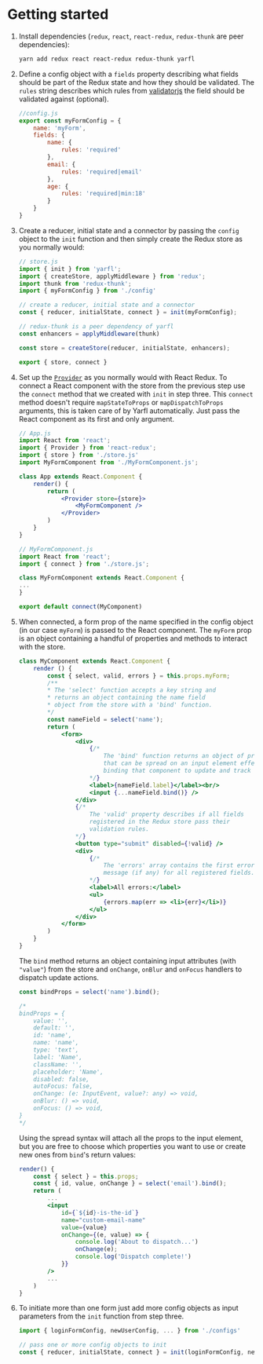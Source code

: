 # Getting started

1. Install dependencies (`redux`, `react`, `react-redux`, `redux-thunk` are peer dependencies):

    ```bash
    yarn add redux react react-redux redux-thunk yarfl
    ```

2. Define a config object with a `fields` property describing what fields should be part of the Redux state and how they should be validated. The `rules` string describes which rules from [validatorjs](https://github.com/skaterdav85/validatorjs#available-rules) the field should be validated against (optional).

    ```javascript
    //config.js
    export const myFormConfig = {
        name: 'myForm',
        fields: {
            name: {
                rules: 'required'
            },
            email: {
                rules: 'required|email'
            },
            age: {
                rules: 'required|min:18'
            }
        }
    }
    ```

3. Create a reducer, initial state and a connector by passing the `config` object to the `init` function and then simply create the Redux store as you normally would:

    ```javascript
    // store.js
    import { init } from 'yarfl';
    import { createStore, applyMiddleware } from 'redux';
    import thunk from 'redux-thunk';
    import { myFormConfig } from './config'

    // create a reducer, initial state and a connector
    const { reducer, initialState, connect } = init(myFormConfig);

    // redux-thunk is a peer dependency of yarfl
    const enhancers = applyMiddleware(thunk)

    const store = createStore(reducer, initialState, enhancers);

    export { store, connect }
    ```

4. Set up the [`Provider`](https://github.com/reduxjs/react-redux/blob/master/docs/api.md#provider-store) as you normally would with React Redux. To connect a React component with the store from the previous step use the `connect` method that we created with `init` in step three. This `connect` method doesn't require `mapStateToProps` or `mapDispatchToProps` arguments, this is taken care of by Yarfl automatically. Just pass the React component as its first and only argument.

    ```jsx
    // App.js
    import React from 'react';
    import { Provider } from 'react-redux';
    import { store } from './store.js'
    import MyFormComponent from './MyFormComponent.js';

    class App extends React.Component {
        render() {
            return (
                <Provider store={store}>
                    <MyFormComponent />
                </Provider>
            )
        }
    }
    ```
    ```jsx
    // MyFormComponent.js
    import React from 'react';
    import { connect } from './store.js';

    class MyFormComponent extends React.Component {
    ...
    }

    export default connect(MyComponent)
    ```

5. When connected, a form prop of the name specified in the config object (in our case `myForm`) is passed to the React component. The `myForm` prop is an object containing a handful of properties and methods to interact with the store.

    ```jsx
    class MyComponent extends React.Component {
        render () {
            const { select, valid, errors } = this.props.myForm;
            /**
            * The 'select' function accepts a key string and
            * returns an object containing the name field
            * object from the store with a 'bind' function.
            */
            const nameField = select('name');
            return (
                <form>
                    <div>
                        {/*
                            The 'bind' function returns an object of properties
                            that can be spread on an input element effectively
                            binding that component to update and track the state.
                        */}
                        <label>{nameField.label}</label><br/>
                        <input {...nameField.bind()} />
                    </div>
                    {/*
                        The 'valid' property describes if all fields
                        registered in the Redux store pass their
                        validation rules.
                    */}
                    <button type="submit" disabled={!valid} />
                    <div>
                        {/*
                            The 'errors' array contains the first error
                            message (if any) for all registered fields.
                        */}
                        <label>All errors:</label>
                        <ul>
                            {errors.map(err => <li>{err}</li>)}
                        </ul>
                    </div>
                </form>
            )
        }
    }
    ```

    The `bind` method returns an object containing input attributes (with `"value"`) from the store and `onChange`, `onBlur` and `onFocus` handlers to dispatch update actions.

    ```javascript
    const bindProps = select('name').bind();

    /*
    bindProps = {
        value: '',
        default: '',
        id: 'name',
        name: 'name',
        type: 'text',
        label: 'Name',
        className: '',
        placeholder: 'Name',
        disabled: false,
        autoFocus: false,
        onChange: (e: InputEvent, value?: any) => void,
        onBlur: () => void,
        onFocus: () => void,
    }
    */
    ```

    Using the spread syntax will attach all the props to the input element, but you are free to choose which properties you want to use or create new ones from `bind`'s return values:

    ```jsx
    render() {
        const { select } = this.props;
        const { id, value, onChange } = select('email').bind();
        return (
            ...
            <input
                id={`${id}-is-the-id`}
                name="custom-email-name"
                value={value}
                onChange={(e, value) => {
                    console.log('About to dispatch...')
                    onChange(e);
                    console.log('Dispatch complete!')
                }}
            />
            ...
        )
    }
    ```

6. To initiate more than one form just add more config objects as input parameters from the `init` function from step three.

    ```javascript
    import { loginFormConfig, newUserConfig, ... } from './configs'

    // pass one or more config objects to init
    const { reducer, initialState, connect } = init(loginFormConfig, newUserConfig, ...);
    ```

